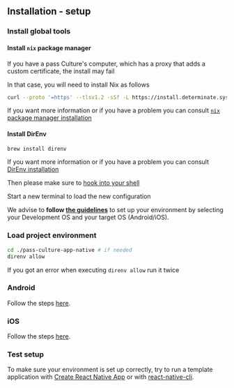 ## Installation - setup

### Install global tools

#### Install `nix` package manager

If you have a pass Culture's computer, which has a proxy that adds a custom certificate, the install may fail

In that case, you will need to install Nix as follows

```sh
curl --proto '=https' --tlsv1.2 -sSf -L https://install.determinate.systems/nix | sh -s -- install  --ssl-cert-file '/Library/Application Support'/*/*/data/*cacert.pem
```

If you want more information or if you have a problem you can consult [`nix` package manager installation](https://github.com/DeterminateSystems/nix-installer#the-determinate-nix-installer)

#### Install DirEnv

```sh
brew install direnv
```

If you want more information or if you have a problem you can consult [DirEnv installation](https://direnv.net/)

Then please make sure to [hook into your shell](https://direnv.net/docs/hook.html)

Start a new terminal to load the new configuration

We advise to **follow [the guidelines](https://reactnative.dev/docs/set-up-your-environment)** to set up your environment by selecting your Development OS and your target OS (Android/iOS).

### Load project environment

```sh
cd ./pass-culture-app-native # if needed
direnv allow
```

If you got an error when executing `direnv allow` run it twice

### Android

Follow the steps [here](/doc/installation/Android.md).

### iOS

Follow the steps [here](/doc/installation/iOS.md).

### Test setup

To make sure your environment is set up correctly, try to run a template application with [Create React Native App](https://github.com/expo/create-react-native-app) or with [react-native-cli](https://github.com/react-native-community/cli).
